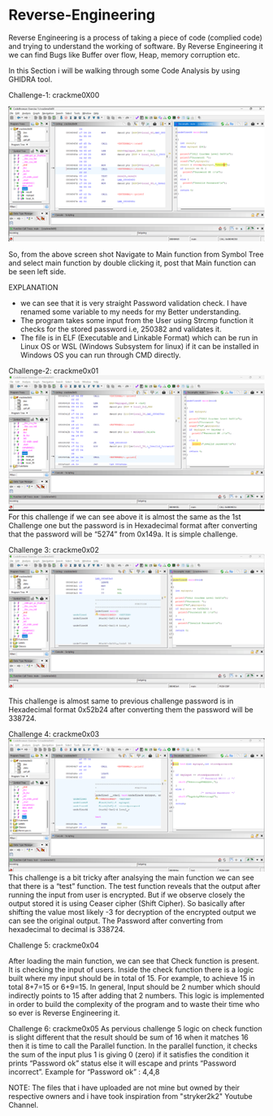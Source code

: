 # Reverse-Engineering

Reverse Engineering is a process of taking a piece of code (complied code) and trying to understand the working of software. By Reverse Engineering it we can find Bugs like Buffer over flow, Heap, memory corruption etc.

In this Section i will be walking through some Code Analysis by using GHIDRA tool.

Challenge-1: crackme0X00

 ![Image Alt](https://github.com/Deekshith2023/Reverse-Engineering/blob/c094f50fe27d4532e4dcd6798b7ea4fbab5e93eb/ScreenShots/crackme0x00%20pic-1.png)

So, from the above screen shot Navigate to Main function from Symbol Tree and select main function by double clicking it, post that Main function can be seen left side.

EXPLANATION

* we can see that it is very straight Password validation check. I have renamed some variable to my needs for my Better understanding.
* The program takes some input from the User using Strcmp function it checks for the stored password i.e, 250382 and validates it.
* The file is in ELF (Executable and Linkable Format) which can be run in Linux OS or WSL (Windows Subsystem for linux) if it can be installed in Windows OS you can run through CMD directly.

Challenge-2: crackme0x01 
 ![Image Alt](https://github.com/Deekshith2023/Reverse-Engineering/blob/main/ScreenShots/crackme01.png?raw=true)
 For this challenge if we can see above it is almost the same as the 1st Challenge one but the password is in Hexadecimal format after converting that the password will be “5274” from 0x149a. It is simple challenge.

Challenge 3: crackme0x02
 ![Image Alt](https://github.com/Deekshith2023/Reverse-Engineering/blob/main/ScreenShots/crackme02.png?raw=true)

This challenge is almost same to previous challenge password is in Hexadecimal format 0x52b24 after converting them the password will be 338724.

Challenge 4: crackme0x03
 ![Image Alt](https://github.com/Deekshith2023/Reverse-Engineering/blob/main/ScreenShots/crackme03.png?raw=true)
This challenge is a bit tricky after analsying the main function we can see that there is a “test” function. The test function reveals that the output after running the input from user is encrypted.
But if we observe closely the output stored it is using Ceaser cipher (Shift Cipher). So basically after shifting the value most likely -3 for decryption of the encrypted output we can see the original output. The Password after converting from hexadecimal to decimal is 338724.
  
Challenge 5: crackme0x04

After loading the main function, we can see that Check function is present. It is checking the input of users. Inside the check function there is a logic built where my input should be in total of 15. For example, to achieve 15 in total 8+7=15 or 6+9=15. In general, Input should be 2 number which should indirectly points to 15 after adding that 2 numbers.
This logic is implemented in order to build the complexity of the program and to waste their time who so ever is Reverse Engineering it.

Challenge 6: crackme0x05
As pervious challenge 5 logic on check function is slight different that the result should be sum of 16 when it matches 16 then it is time to call the Parallel function. 
In the parallel function, it checks the sum of the input plus 1 is giving 0 (zero) if it satisfies the condition it prints “Password ok” status else it will escape and prints “Password incorrect”.
Example for “Password ok” : 4,4,8 






NOTE: The files that i have uploaded are not mine but owned by their respective owners and i have took inspiration from "stryker2k2" Youtube Channel.
